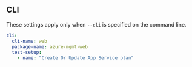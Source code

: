 ## CLI

These settings apply only when `--cli` is specified on the command line.

``` yaml $(cli)
cli:
  cli-name: web
  package-name: azure-mgmt-web
  test-setup:
    - name: "Create Or Update App Service plan"
```
